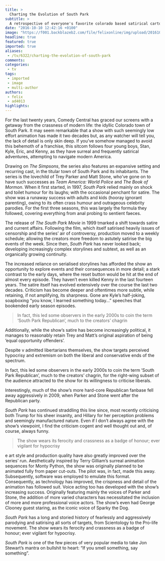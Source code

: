 ```yaml
---
title: >
  Charting the Evolution of South Park
subtitle: >
  A retrospective of everyone's favorite colorado based satirical cartoon
date: "2016-10-10 12:42:16 +0100"
image: "https://f001.backblazeb2.com/file/felixonline/img/upload/201610101440-felix-29160391480_0a0016cf23_o.jpg"
headline: true
featured: true
imported: true
aliases:
 - /tv/6322/charting-the-evolution-of-south-park
comments:
categories:
 - tv
tags:
 - imported
 - image
 - multi-author
authors:
 - felix
 - ad4013
highlights:
---
```


For the last twenty years, Comedy Central has graced our screens with a getaway from the crassness of modern life: the idyllic Colorado town of South Park. It may seem remarkable that a show with such seemingly low effort animation has made it two decades but, as any watcher will tell you, the lack of detail is only skin deep. If you’ve somehow managed to avoid this behemoth of a franchise, this sitcom follows four young boys, Stan, Kyle, Eric, and Kenny, as they have surreal and frequently satirical adventures, attempting to navigate modern America.

Drawing on _The Simpsons_, the series also features an expansive setting and recurring cast, in the titular town of South Park and its inhabitants. The series is the lovechild of Trey Parker and Matt Stone, who’ve gone on to have such successes as _Team America: World Police_ and _The Book of Mormon_. When it first started, in 1997, _South Park_ relied mainly on shock and toilet humour for its laughs; with the occasional penchant for satire. The show was a runaway success with adults and kids (hooray ignorant parenting), owing to its often crass humour and outrageous celebrity parodies. For the first three seasons, this was largely the formula they followed, covering everything from anal probing to sentient faeces.

The release of _The South Park Movie_ in 1999 tmarked a shift towards satire and current affairs. Following the film, which itself satirised heavily issues of censorship and the series’ air of controversy, production moved to a weekly schedule; allowing the creators more freedom to astutely satirise the big events of the week. Since then, _South Park_ has never looked back; developing increasingly complex storylines and subtext, as well as an organically growing continuity.

The increased reliance on serialised storylines has afforded the show an opportunity to explore events and their consequences in more detail; a stark contrast to the early days, where the reset button would be hit at the end of almost every episode. They haven’t even killed Kenny in the last fourteen years.     The satire itself has evolved extensively over the course the last two decades. Criticism has become deeper and oftentimes more subtle, while retaining, if not amplifying, its sharpness. Gone are Kyle’s half-joking, soapboxing “you know, I learned something today…” speeches that bookended early season episodes.

> In fact, this led some observers in the early 2000s to coin the term ‘South Park Republican’, much to the creators’ chagrin

Additionally, while the show’s satire has become increasingly political, it manages to reasonably retain Trey and Matt’s original aspiration of being ‘equal opportunity offenders’.

Despite v admitted libertarians themselves, the show targets perceived hypocrisy and extremism on both the liberal and conservative ends of the spectrum.

In fact, this led some observers in the early 2000s to coin the term ‘South Park Republican’, much to the creators’ chagrin, for the right-wing subset of the audience attracted to the show for its willingness to criticise liberals.

Interestingly, much of the show’s more hard-core Republican fanbase fell away aggressively in 2009, when Parker and Stone went after the Republican party.

_South Park_ has continued straddling this line since, most recently criticising both Trump for his sheer insanity, and Hillary for her perception problems and seemingly manufactured nature. Even if I don’t always agree with the show’s viewpoint, I find the criticism cogent and well thought out and, of course, always funny.

> The show wears its ferocity and crassness as a badge of honour; ever vigilant for hypocrisy

e art style and production quality have also greatly improved over the series’ run. Aesthetically inspired by Terry Gilliam’s surreal animation sequences for Monty Python, the show was originally planned to be animated fully from paper cut-outs. The pilot was, in fact, made this away. Subsequently, software was employed to emulate this format. Consequently, as technology has improved, the crispness and detail of the animation has followed suit. Voice acting too has developed with the show’s increasing success. Originally featuring mainly the voices of Parker and Stone, the addition of more varied characters has necessitated the inclusion of more and more professional voice actors. The show’s even had George Clooney guest staring, as the iconic voice of Sparky the Dog.

_South Park_ has a long and storied history of fearlessly and aggressively parodying and satirising all sorts of targets, from Scientology to the Pro-life movement. The show wears its ferocity and crassness as a badge of honour; ever vigilant for hypocrisy.

_South Park_ is one of the few pieces of very popular media to take Jon Stewart’s mantra on bullshit to heart: “If you smell something, say something”.
